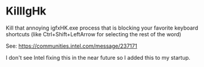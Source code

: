 # KillIgHk
Kill that annoying igfxHK.exe process that is blocking your favorite keyboard shortcuts (like Ctrl+Shift+LeftArrow for selecting the rest of the word)

See:
https://communities.intel.com/message/237171

I don't see Intel fixing this in the near future so I added this to my startup.

